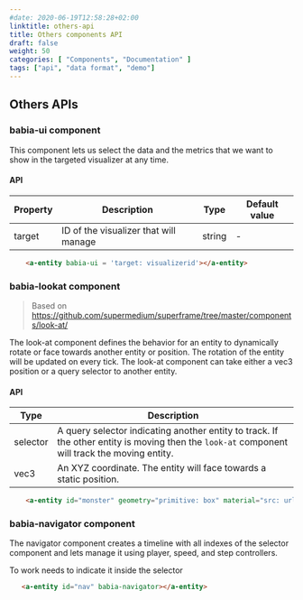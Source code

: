 ```yaml
---
#date: 2020-06-19T12:58:28+02:00
linktitle: others-api
title: Others components API
draft: false
weight: 50
categories: [ "Components", "Documentation" ]
tags: ["api", "data format", "demo"]
---
```


## Others APIs

### babia-ui component

This component lets us select the data and the metrics that we want to show in the targeted visualizer at any time.

#### API

| Property        | Description           | Type   | Default value |
| --------        | -----------           | ----   | ----- |
| target          | ID of the visualizer that will manage | string | - |

```html
    <a-entity babia-ui = 'target: visualizerid'></a-entity>
```

### babia-lookat component

> Based on https://github.com/supermedium/superframe/tree/master/components/look-at/

The look-at component defines the behavior for an entity to dynamically rotate or face towards another entity or position. The rotation of the entity will be updated on every tick. The look-at component can take either a vec3 position or a query selector to another entity.

#### API

| Type     | Description                                                                                                                                   |
|----------|-----------------------------------------------------------------------------------------------------------------------------------------------|
| selector | A query selector indicating another entity to track. If the other entity is moving then the `look-at` component will track the moving entity. |
| vec3     | An XYZ coordinate. The entity will face towards a static position.                                                                            |
```html
    <a-entity id="monster" geometry="primitive: box" material="src: url(monster.png)" look-at="[camera]"></a-entity>
```

### babia-navigator component

The navigator component creates a timeline with all indexes of the selector component and lets manage it using player, speed, and step controllers.

To work needs to indicate it inside the selector

```html
   <a-entity id="nav" babia-navigator></a-entity>
```